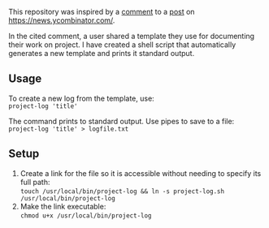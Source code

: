 This repository was inspired by a [comment](https://news.ycombinator.com/item?id=5322254) to a [post](https://news.ycombinator.com/item?id=5316093) on https://news.ycombinator.com/.

In the cited comment, a user shared a template they use for documenting their work on project. I have created a shell script that automatically generates a new template and prints it standard output.

## Usage
To create a new log from the template, use:  
```project-log 'title'```

The command prints to standard output. Use pipes to save to a file: 
```project-log 'title' > logfile.txt```

## Setup
1. Create a link for the file so it is accessible without needing to specify its full path:  
```touch /usr/local/bin/project-log && ln -s project-log.sh /usr/local/bin/project-log```
2. Make the link executable:  
```chmod u+x /usr/local/bin/project-log```

